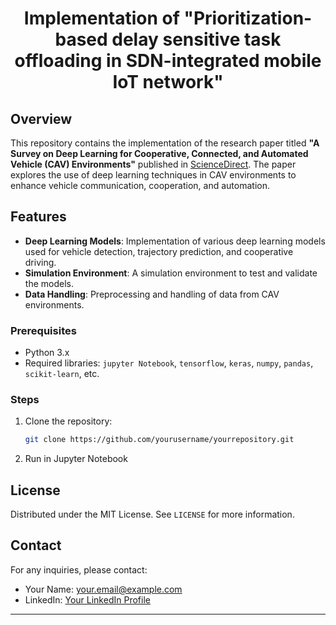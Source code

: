 # <div align="center">Implementation of "Prioritization-based delay sensitive task offloading in SDN-integrated mobile IoT network"</div>

## Overview

This repository contains the implementation of the research paper titled **"A Survey on Deep Learning for Cooperative, Connected, and Automated Vehicle (CAV) Environments"** published in [ScienceDirect](https://www.sciencedirect.com/science/article/abs/pii/S1574119224000853). The paper explores the use of deep learning techniques in CAV environments to enhance vehicle communication, cooperation, and automation.

## Features

- **Deep Learning Models**: Implementation of various deep learning models used for vehicle detection, trajectory prediction, and cooperative driving.
- **Simulation Environment**: A simulation environment to test and validate the models.
- **Data Handling**: Preprocessing and handling of data from CAV environments.


### Prerequisites

- Python 3.x
- Required libraries: `jupyter Notebook`, `tensorflow`, `keras`, `numpy`, `pandas`, `scikit-learn`, etc.

### Steps

1. Clone the repository:
    ```sh
    git clone https://github.com/yourusername/yourrepository.git
    ```
2. Run in Jupyter Notebook

## License

Distributed under the MIT License. See `LICENSE` for more information.


## Contact

For any inquiries, please contact:
- Your Name: [your.email@example.com](mailto:pratapavinesh2003@example.com)
- LinkedIn: [Your LinkedIn Profile](https://www.linkedin.com/in/pratapavinesh)

---
